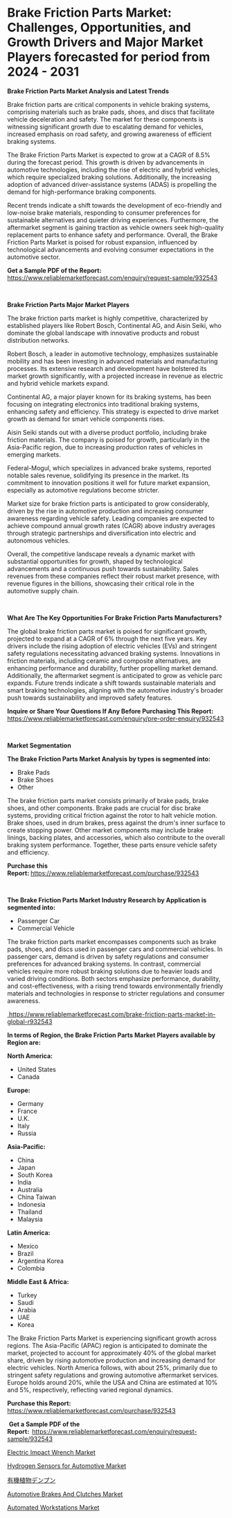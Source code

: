 <p><h1>Brake Friction Parts Market: Challenges, Opportunities, and Growth Drivers and Major Market Players forecasted for period from 2024 - 2031</h1></p><p><strong>Brake Friction Parts Market Analysis and Latest Trends</strong></p>
<p><p>Brake friction parts are critical components in vehicle braking systems, comprising materials such as brake pads, shoes, and discs that facilitate vehicle deceleration and safety. The market for these components is witnessing significant growth due to escalating demand for vehicles, increased emphasis on road safety, and growing awareness of efficient braking systems.</p><p>The Brake Friction Parts Market is expected to grow at a CAGR of 8.5% during the forecast period. This growth is driven by advancements in automotive technologies, including the rise of electric and hybrid vehicles, which require specialized braking solutions. Additionally, the increasing adoption of advanced driver-assistance systems (ADAS) is propelling the demand for high-performance braking components.</p><p>Recent trends indicate a shift towards the development of eco-friendly and low-noise brake materials, responding to consumer preferences for sustainable alternatives and quieter driving experiences. Furthermore, the aftermarket segment is gaining traction as vehicle owners seek high-quality replacement parts to enhance safety and performance. Overall, the Brake Friction Parts Market is poised for robust expansion, influenced by technological advancements and evolving consumer expectations in the automotive sector.</p></p>
<p><strong>Get a Sample PDF of the Report:&nbsp;</strong> <a href="https://www.reliablemarketforecast.com/enquiry/request-sample/932543">https://www.reliablemarketforecast.com/enquiry/request-sample/932543</a></p>
<p>&nbsp;</p>
<p><strong>Brake Friction Parts Major Market Players</strong></p>
<p><p>The brake friction parts market is highly competitive, characterized by established players like Robert Bosch, Continental AG, and Aisin Seiki, who dominate the global landscape with innovative products and robust distribution networks. </p><p>Robert Bosch, a leader in automotive technology, emphasizes sustainable mobility and has been investing in advanced materials and manufacturing processes. Its extensive research and development have bolstered its market growth significantly, with a projected increase in revenue as electric and hybrid vehicle markets expand.</p><p>Continental AG, a major player known for its braking systems, has been focusing on integrating electronics into traditional braking systems, enhancing safety and efficiency. This strategy is expected to drive market growth as demand for smart vehicle components rises.</p><p>Aisin Seiki stands out with a diverse product portfolio, including brake friction materials. The company is poised for growth, particularly in the Asia-Pacific region, due to increasing production rates of vehicles in emerging markets.</p><p>Federal-Mogul, which specializes in advanced brake systems, reported notable sales revenue, solidifying its presence in the market. Its commitment to innovation positions it well for future market expansion, especially as automotive regulations become stricter.</p><p>Market size for brake friction parts is anticipated to grow considerably, driven by the rise in automotive production and increasing consumer awareness regarding vehicle safety. Leading companies are expected to achieve compound annual growth rates (CAGR) above industry averages through strategic partnerships and diversification into electric and autonomous vehicles.</p><p>Overall, the competitive landscape reveals a dynamic market with substantial opportunities for growth, shaped by technological advancements and a continuous push towards sustainability. Sales revenues from these companies reflect their robust market presence, with revenue figures in the billions, showcasing their critical role in the automotive supply chain.</p></p>
<p>&nbsp;</p>
<p><strong>What Are The Key Opportunities For Brake Friction Parts Manufacturers?</strong></p>
<p><p>The global brake friction parts market is poised for significant growth, projected to expand at a CAGR of 6% through the next five years. Key drivers include the rising adoption of electric vehicles (EVs) and stringent safety regulations necessitating advanced braking systems. Innovations in friction materials, including ceramic and composite alternatives, are enhancing performance and durability, further propelling market demand. Additionally, the aftermarket segment is anticipated to grow as vehicle parc expands. Future trends indicate a shift towards sustainable materials and smart braking technologies, aligning with the automotive industry's broader push towards sustainability and improved safety features.</p></p>
<p><strong>Inquire or Share Your Questions If Any Before Purchasing This Report:</strong> <a href="https://www.reliablemarketforecast.com/enquiry/pre-order-enquiry/932543">https://www.reliablemarketforecast.com/enquiry/pre-order-enquiry/932543</a></p>
<p>&nbsp;</p>
<p><strong>Market Segmentation</strong></p>
<p><strong>The Brake Friction Parts Market Analysis by types is segmented into:</strong></p>
<p><ul><li>Brake Pads</li><li>Brake Shoes</li><li>Other</li></ul></p>
<p><p>The brake friction parts market consists primarily of brake pads, brake shoes, and other components. Brake pads are crucial for disc brake systems, providing critical friction against the rotor to halt vehicle motion. Brake shoes, used in drum brakes, press against the drum's inner surface to create stopping power. Other market components may include brake linings, backing plates, and accessories, which also contribute to the overall braking system performance. Together, these parts ensure vehicle safety and efficiency.</p></p>
<p><strong>Purchase this Report:&nbsp;</strong><a href="https://www.reliablemarketforecast.com/purchase/932543">https://www.reliablemarketforecast.com/purchase/932543</a></p>
<p>&nbsp;</p>
<p><strong>The Brake Friction Parts Market Industry Research by Application is segmented into:</strong></p>
<p><ul><li>Passenger Car</li><li>Commercial Vehicle</li></ul></p>
<p><p>The brake friction parts market encompasses components such as brake pads, shoes, and discs used in passenger cars and commercial vehicles. In passenger cars, demand is driven by safety regulations and consumer preferences for advanced braking systems. In contrast, commercial vehicles require more robust braking solutions due to heavier loads and varied driving conditions. Both sectors emphasize performance, durability, and cost-effectiveness, with a rising trend towards environmentally friendly materials and technologies in response to stricter regulations and consumer awareness.</p></p>
<p><a href="https://www.reliablemarketforecast.com/brake-friction-parts-market-in-global-r932543">&nbsp;https://www.reliablemarketforecast.com/brake-friction-parts-market-in-global-r932543</a></p>
<p><strong>In terms of Region, the Brake Friction Parts Market Players available by Region are:</strong></p>
<p>
    <p> <strong> North America: </strong>
        <ul>
            <li>United States</li>
            <li>Canada</li>
        </ul>
        </p> 
    <p> <strong> Europe: </strong>
        <ul>
            <li>Germany</li>
            <li>France</li>
            <li>U.K.</li>
            <li>Italy</li>
            <li>Russia</li>
        </ul>
        </p> 
    <p> <strong> Asia-Pacific: </strong>
        <ul>
            <li>China</li>
            <li>Japan</li>
            <li>South Korea</li>
            <li>India</li>
            <li>Australia</li>
            <li>China Taiwan</li>
            <li>Indonesia</li>
            <li>Thailand</li>
            <li>Malaysia</li>
        </ul>
        </p> 
    <p> <strong> Latin America: </strong>
        <ul>
            <li>Mexico</li>
            <li>Brazil</li>
            <li>Argentina Korea</li>
            <li>Colombia</li>
        </ul>
        </p> 
    <p> <strong> Middle East & Africa: </strong>
        <ul>
            <li>Turkey</li>
            <li>Saudi</li>
            <li>Arabia</li>
            <li>UAE</li>
            <li>Korea</li>
        </ul>
    </p>
    </p>
<p><p>The Brake Friction Parts Market is experiencing significant growth across regions. The Asia-Pacific (APAC) region is anticipated to dominate the market, projected to account for approximately 40% of the global market share, driven by rising automotive production and increasing demand for electric vehicles. North America follows, with about 25%, primarily due to stringent safety regulations and growing automotive aftermarket services. Europe holds around 20%, while the USA and China are estimated at 10% and 5%, respectively, reflecting varied regional dynamics.</p></p>
<p><strong>Purchase this Report: </strong><a href="https://www.reliablemarketforecast.com/purchase/932543">https://www.reliablemarketforecast.com/purchase/932543</a></p>
<p>&nbsp;<strong>Get a Sample PDF of the Report:&nbsp;&nbsp;</strong><a href="https://www.reliablemarketforecast.com/enquiry/request-sample/932543">https://www.reliablemarketforecast.com/enquiry/request-sample/932543</a></p>
<p><strong></strong></p>
<p><p><a href="https://medium.com/@owen.mclean8956/this-report-aims-to-deliver-an-in-depth-analysis-of-the-global-electric-impact-wrench-market-19f97dab79cf">Electric Impact Wrench Market</a></p><p><a href="https://issuu.com/reportprime-2/docs/hydrogen-sensors-for-automotive-mar_329987abf9db13">Hydrogen Sensors for Automotive Market</a></p><p><a href="https://medium.com/@randallrunte2023/2024%E5%B9%B4%E3%81%8B%E3%82%892031%E5%B9%B4%E3%81%BE%E3%81%A7%E3%81%AE%E3%82%B0%E3%83%AD%E3%83%BC%E3%83%90%E3%83%AB%E3%82%AA%E3%83%BC%E3%82%AC%E3%83%8B%E3%83%83%E3%82%AF%E3%83%97%E3%83%A9%E3%83%B3%E3%83%88%E3%82%B9%E3%82%BF%E3%83%BC%E3%83%81%E5%B8%82%E5%A0%B4%E3%81%AE%E6%A9%9F%E4%BC%9A%E3%81%A8%E4%BA%88%E6%B8%AC-d4e6720c91f6">有機植物デンプン</a></p><p><a href="https://github.com/mabutironaldo/Market-Research-Report-List-6/blob/main/automotive-brakes-and-clutches-market.md">Automotive Brakes And Clutches Market</a></p><p><a href="https://www.linkedin.com/pulse/automated-workstations-market-research-report-includes-yalsf?trackingId=1lBIcEFSQKKN33N5WxjjEg%3D%3D">Automated Workstations Market</a></p></p>